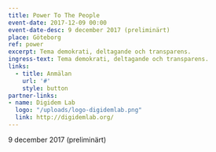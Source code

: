 ```yaml
---
title: Power To The People
event-date: 2017-12-09 00:00
event-date-desc: 9 december 2017 (preliminärt)
place: Göteborg
ref: power
excerpt: Tema demokrati, deltagande och transparens.
ingress-text: Tema demokrati, deltagande och transparens.
links:
  - title: Anmälan
    url: '#'
    style: button
partner-links:
- name: Digidem Lab
  logo: "/uploads/logo-digidemlab.png"
  link: http://digidemlab.org/
---
```




9 december 2017 (preliminärt)
